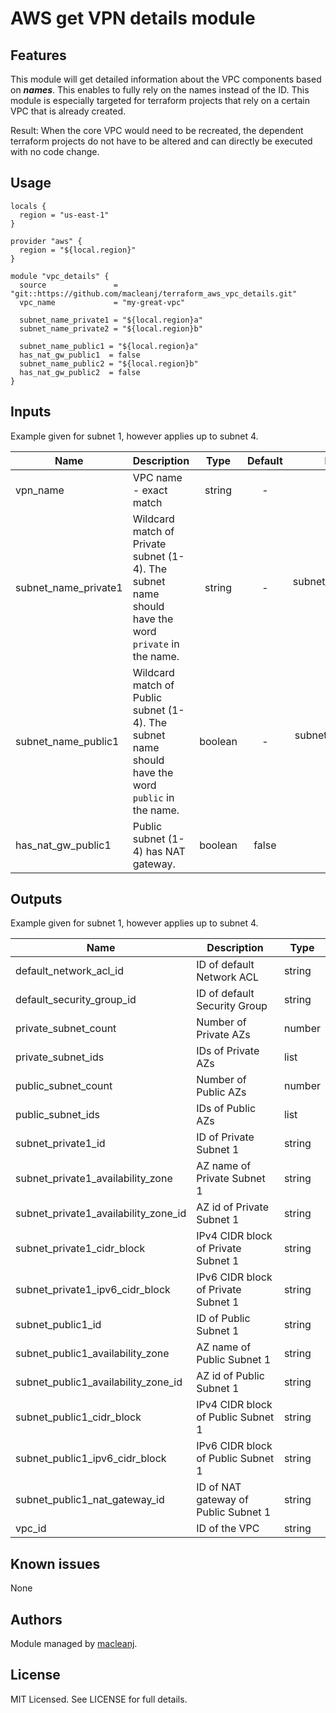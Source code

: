 AWS get VPN details module
===========================================

Features
--------

This module will get detailed information about the VPC components based on ***names***. This enables to fully rely on the names instead of the ID. This module is especially targeted for terraform projects that rely on a certain VPC that is already created.

Result: When the core VPC would need to be recreated, the dependent terraform projects do not have to be altered and can directly be executed with no code change.

Usage
-----
```hcl
locals {
  region = "us-east-1"
}

provider "aws" {
  region = "${local.region}"
}

module "vpc_details" {
  source               = "git::https://github.com/macleanj/terraform_aws_vpc_details.git"
  vpc_name             = "my-great-vpc"

  subnet_name_private1 = "${local.region}a"
  subnet_name_private2 = "${local.region}b"

  subnet_name_public1 = "${local.region}a"
  has_nat_gw_public1  = false
  subnet_name_public2 = "${local.region}b"
  has_nat_gw_public2  = false
}
```
## Inputs

Example given for subnet 1, however applies up to subnet 4.

| Name | Description | Type | Default | Required |
|------|-------------|:----:|:-----:|:-----:|
| vpn_name | VPC name - exact match | string | - | yes |
| subnet_name_private1 | Wildcard match of Private subnet (1-4). The subnet name should have the word ```private``` in the name. | string | - | subnet_name_private1 only |
| subnet_name_public1 | Wildcard match of Public subnet (1-4). The subnet name should have the word ```public``` in the name. | boolean | - | subnet_name_public1 only |
| has_nat_gw_public1 | Public subnet (1-4) has NAT gateway. | boolean | false | no |


## Outputs

Example given for subnet 1, however applies up to subnet 4.
 
| Name | Description | Type |
|------|-------------| -----|
| default_network_acl_id | ID of default Network ACL | string |
| default_security_group_id | ID of default Security Group | string |
| private_subnet_count | Number of Private AZs | number |
| private_subnet_ids | IDs of Private AZs | list |
| public_subnet_count | Number of Public AZs | number |
| public_subnet_ids | IDs of Public AZs | list |
| subnet_private1_id | ID of Private Subnet 1 | string |
| subnet_private1_availability_zone | AZ name of Private Subnet 1 | string |
| subnet_private1_availability_zone_id | AZ id of Private Subnet 1 | string |
| subnet_private1_cidr_block | IPv4 CIDR block of Private Subnet 1 | string |
| subnet_private1_ipv6_cidr_block | IPv6 CIDR block of Private Subnet 1 | string |
| subnet_public1_id | ID of Public Subnet 1 | string |
| subnet_public1_availability_zone | AZ name of Public Subnet 1 | string |
| subnet_public1_availability_zone_id | AZ id of Public Subnet 1 | string |
| subnet_public1_cidr_block | IPv4 CIDR block of Public Subnet 1 | string |
| subnet_public1_ipv6_cidr_block | IPv6 CIDR block of Public Subnet 1 | string |
| subnet_public1_nat_gateway_id | ID of NAT gateway of Public Subnet 1 | string |
| vpc_id | ID of the VPC | string |

Known issues
------------

None

Authors
-------

Module managed by [macleanj](https://github.com/macleanj).

License
-------

MIT Licensed. See LICENSE for full details.
